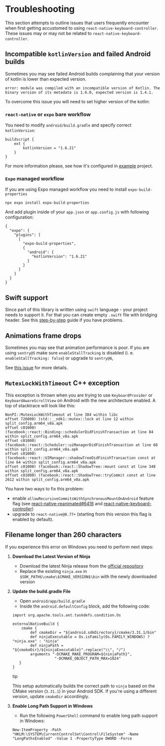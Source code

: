 # Troubleshooting

This section attempts to outline issues that users frequently encounter when first getting accustomed to using `react-native-keyboard-controller`. These issues may or may not be related to `react-native-keyboard-controller`.

## Incompatible `kotlinVersion` and failed Android builds[​](/react-native-keyboard-controller/pr-preview/pr-982/docs/troubleshooting.md#incompatible-kotlinversion-and-failed-android-builds "Direct link to incompatible-kotlinversion-and-failed-android-builds")

Sometimes you may see failed Android builds complaining that your version of kotlin is lower than expected version.

`error: module was compiled with an incompatible version of Kotlin. The binary version of its metadata is 1.6.0, expected version is 1.4.1.`

To overcome this issue you will need to set higher version of the kotlin:

### `react-native` or `expo` bare workflow[​](/react-native-keyboard-controller/pr-preview/pr-982/docs/troubleshooting.md#react-native-or-expo-bare-workflow "Direct link to react-native-or-expo-bare-workflow")

You need to modify `android/build.gradle` and specify correct `kotlinVersion`:

```
buildscript {
    ext {
        kotlinVersion = "1.6.21"
    }
}
```

For more information please, see how it's configured in [example](https://github.com/kirillzyusko/react-native-keyboard-controller/blob/9d0e63712a2f55dab0f6f3f95398567bb9ca1efa/example/android/build.gradle#L9) project.

### `Expo` managed workflow[​](/react-native-keyboard-controller/pr-preview/pr-982/docs/troubleshooting.md#expo-managed-workflow "Direct link to expo-managed-workflow")

If you are using Expo managed workflow you need to install `expo-build-properties`

```
npx expo install expo-build-properties
```

And add plugin inside of your `app.json` or `app.config.js` with following configuration:

```
{
  "expo": {
    "plugins": [
      [
        "expo-build-properties",
        {
          "android": {
            "kotlinVersion": "1.6.21"
          }
        }
      ]
    ]
  }
}
```

## Swift support[​](/react-native-keyboard-controller/pr-preview/pr-982/docs/troubleshooting.md#swift-support "Direct link to Swift support")

Since part of this library is written using `swift` language - your project needs to support it. For that you can create empty `.swift` file with bridging header. See this [step-by-step](https://stackoverflow.com/a/56176956/9272042) guide if you have problems.

## Animations frame drops[​](/react-native-keyboard-controller/pr-preview/pr-982/docs/troubleshooting.md#animations-frame-drops "Direct link to Animations frame drops")

Sometimes you may see that animation performance is poor. If you are using `sentry@5` make sure `enableStallTracking` is disabled (i. e. `enableStallTracking: false`) or upgrade to `sentry@6`,

See [this issue](https://github.com/kirillzyusko/react-native-keyboard-controller/issues/641) for more details.

## `MutexLockWithTimeout` C++ exception[​](/react-native-keyboard-controller/pr-preview/pr-982/docs/troubleshooting.md#mutexlockwithtimeout-c-exception "Direct link to mutexlockwithtimeout-c-exception")

This exception is thrown when you are trying to use `KeyboardProvider` or `KeyboardAwareScrollView` on Android with the new architecture enabled. A top of stacktrace will look like this:

```
NonPI::MutexLockWithTimeout at line 384 within libc
offset 726000) (std::__ndk1::mutex::lock at line 12 within split_config.arm64_v8a.apk
offset c01000) (facebook::react::Binding::schedulerDidFinishTransaction at line 84 within split_config.arm64_v8a.apk
offset c01000) (facebook::react::Scheduler::uiManagerDidFinishTransaction at line 68 within split_config.arm64_v8a.apk
offset c01000) (facebook::react::UIManager::shadowTreeDidFinishTransaction const at line 64 within split_config.arm64_v8a.apk
offset c01000) (facebook::react::ShadowTree::mount const at line 348 within split_config.arm64_v8a.apk
offset c01000) (facebook::react::ShadowTree::tryCommit const at line 2612 within split_config.arm64_v8a.apk
```

You have two ways to fix this problem:

* enable `allowRecursiveCommitsWithSynchronousMountOnAndroid` feature flag (see [react-native-reanimated#6418](https://github.com/software-mansion/react-native-reanimated/issues/6418#issuecomment-2296107100) and [react-native-keyboard-controller](https://github.com/kirillzyusko/react-native-keyboard-controller/issues/687))
* upgrade to `react-native@0.77+` (starting from this version this flag is enabled by default).

## Filename longer than 260 characters[​](/react-native-keyboard-controller/pr-preview/pr-982/docs/troubleshooting.md#filename-longer-than-260-characters "Direct link to Filename longer than 260 characters")

If you experience this error on Windows you need to perform next steps:

1. **Download the Latest Version of Ninja**

   * Download the latest Ninja release from the [official repository](https://github.com/ninja-build/ninja/releases)
   * Replace the existing `ninja.exe` in `$SDK_PATH$\cmake\$CMAKE_VERSION$\bin` with the newly downloaded version

2. **Update the build.gradle File**

   * Open `android/app/build.gradle`
   * Inside the `android.defaultConfig` block, add the following code:

   ```
   import org.apache.tools.ant.taskdefs.condition.Os

   externalNativeBuild {
       cmake {
           def cmakeDir = "${android.sdkDirectory}/cmake/3.31.1/bin"
           def ninjaExecutable = Os.isFamily(Os.FAMILY_WINDOWS) ? "ninja.exe" : "ninja"
           def ninjaPath = "${cmakeDir}/${ninjaExecutable}".replace("\\", "/")
           arguments "-DCMAKE_MAKE_PROGRAM=${ninjaPath}",
                      "-DCMAKE_OBJECT_PATH_MAX=1024"
      }
   }
   ```

   tip

   This setup automatically builds the correct path to `ninja` based on the CMake version (`3.31.1`) in your Android SDK. If you're using a different version, update `cmakeDir` accordingly.

3. **Enable Long Path Support in Windows**

   * Run the following `PowerShell` command to enable long path support in Windows:

   ```
   New-ItemProperty -Path "HKLM:\SYSTEM\CurrentControlSet\Control\FileSystem" -Name "LongPathsEnabled" -Value 1 -PropertyType DWORD -Force
   ```

